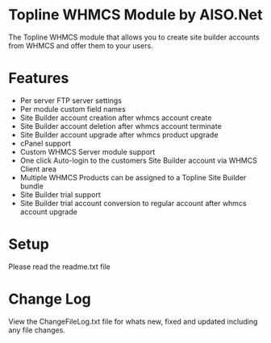 Topline WHMCS Module by AISO.Net
=========================
The Topline WHMCS module that allows you to create site builder accounts from WHMCS and offer them to your users.

Features
=========================
- Per server FTP server settings
- Per module custom field names
- Site Builder account creation after whmcs account create
- Site Builder account deletion after whmcs account terminate
- Site Builder account upgrade after whmcs product upgrade
- cPanel support
- Custom WHMCS Server module support
- One click Auto-login to the customers Site Builder account via WHMCS Client area
- Multiple WHMCS Products can be assigned to a Topline Site Builder bundle
- Site Builder trial support
- Site Builder trial account conversion to regular account after whmcs account upgrade

Setup
=========================
Please read the readme.txt file

Change Log
=========================
View the ChangeFileLog.txt file for whats new, fixed and updated including any file changes.